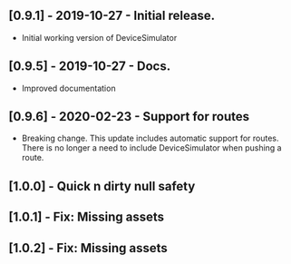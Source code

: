 ## [0.9.1] - 2019-10-27 - Initial release.

* Initial working version of DeviceSimulator

## [0.9.5] - 2019-10-27 - Docs.

* Improved documentation

## [0.9.6] - 2020-02-23 - Support for routes

* Breaking change. This update includes automatic support for routes. There is no longer a need to include DeviceSimulator when pushing a route.

## [1.0.0] - Quick n dirty null safety

## [1.0.1] - Fix: Missing assets

## [1.0.2] - Fix: Missing assets
